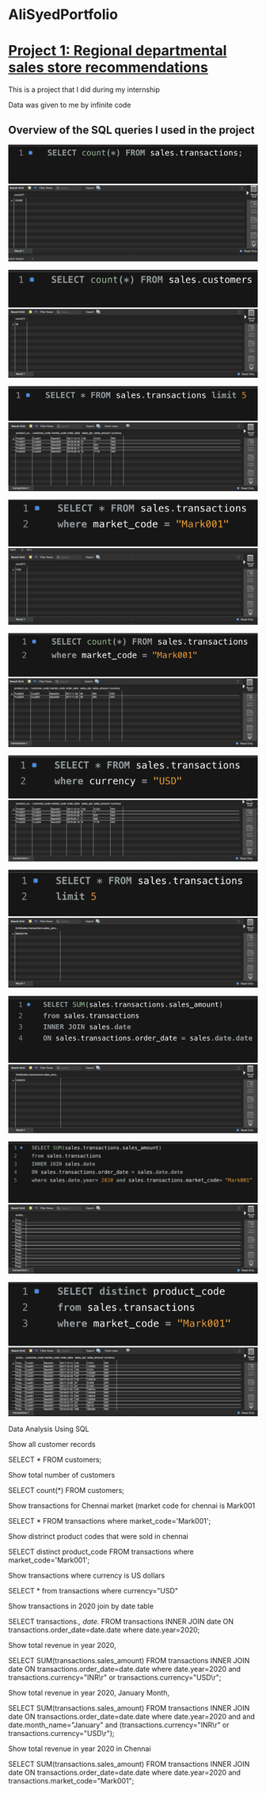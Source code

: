  # AliSyedPortfolio


# [Project 1: Regional departmental sales store recommendations](https://github.com/HassenAliSyed/AliSyedPortfolio)

This is a project that I did during my internship

Data was given to me by infinite code

## Overview of the SQL queries I used in the project

![](/boat/1.png)
![](/boat/Screenshot%202022-12-30%20at%2000.46.10.png)

![](/boat/2.png)
![](/boat/Screenshot%202022-12-30%20at%2000.46.32.png)

![](/boat/3.png)
![](/boat/Screenshot%202022-12-30%20at%2000.46.45.png)

![](/boat/4.png)
![](/boat/Screenshot%202022-12-30%20at%2000.47.02.png)

![](/boat/5.png)
![](/boat/Screenshot%202022-12-30%20at%2000.47.10.png)

![](/boat/6.png)
![](/boat/Screenshot%202022-12-30%20at%2000.47.18.png)

![](/boat/7.png)
![](/boat/Screenshot%202022-12-30%20at%2000.47.25.png)

![](/boat/8.png)
![](/boat/Screenshot%202022-12-30%20at%2000.47.31.png)

![](/boat/9.png)
![](/boat/Screenshot%202022-12-30%20at%2000.47.41.png)

![](/boat/10.png)
![](/boat/Screenshot%202022-12-30%20at%2001.43.47.png)

Data Analysis Using SQL

Show all customer records

SELECT * FROM customers;

Show total number of customers

SELECT count(*) FROM customers;

Show transactions for Chennai market (market code for chennai is Mark001

SELECT * FROM transactions where market_code='Mark001';

Show distrinct product codes that were sold in chennai

SELECT distinct product_code FROM transactions where market_code='Mark001';

Show transactions where currency is US dollars

SELECT * from transactions where currency="USD"

Show transactions in 2020 join by date table

SELECT transactions.*, date.* FROM transactions INNER JOIN date ON transactions.order_date=date.date where date.year=2020;

Show total revenue in year 2020,

SELECT SUM(transactions.sales_amount) FROM transactions INNER JOIN date ON transactions.order_date=date.date where date.year=2020 and transactions.currency="INR\r" or transactions.currency="USD\r";

Show total revenue in year 2020, January Month,

SELECT SUM(transactions.sales_amount) FROM transactions INNER JOIN date ON transactions.order_date=date.date where date.year=2020 and and date.month_name="January" and (transactions.currency="INR\r" or transactions.currency="USD\r");

Show total revenue in year 2020 in Chennai

SELECT SUM(transactions.sales_amount) FROM transactions INNER JOIN date ON transactions.order_date=date.date where date.year=2020 and transactions.market_code="Mark001";
